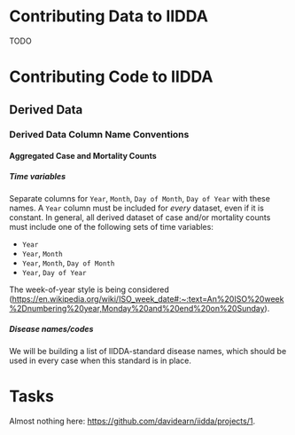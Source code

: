 # Contributing Data to IIDDA

TODO


# Contributing Code to IIDDA

## Derived Data

### Derived Data Column Name Conventions

#### Aggregated Case and Mortality Counts

##### Time variables

Separate columns for `Year`, `Month`, `Day of Month`, `Day of Year` with these names.  A `Year` column must be included for _every_ dataset, even if it is constant.  In general, all derived dataset of case and/or mortality counts must include one of the following sets of time variables:
* `Year`
* `Year`, `Month`
* `Year`, `Month`, `Day of Month`
* `Year`, `Day of Year`

The week-of-year style is being considered (https://en.wikipedia.org/wiki/ISO_week_date#:~:text=An%20ISO%20week%2Dnumbering%20year,Monday%20and%20end%20on%20Sunday).

##### Disease names/codes

We will be building a list of IIDDA-standard disease names, which should be used in every case when this standard is in place.

# Tasks

Almost nothing here:  https://github.com/davidearn/iidda/projects/1.
